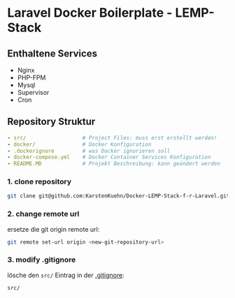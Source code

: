 # Laravel Docker Boilerplate - LEMP-Stack

## Enthaltene Services

- Nginx
- PHP-FPM
- Mysql
- Supervisor
- Cron


## Repository Struktur

```yaml
- src/                  # Project Files: muss erst erstellt werden!
- docker/               # Docker Konfiguration
- .dockerignore         # was Docker ignorieren soll
- docker-compose.yml    # Docker Container Services Konfiguration
- README.MD             # Projekt Beschreibung: kann geändert werden
```

### 1. clone repository
```bash
git clone git@github.com:KarstenKuehn/Docker-LEMP-Stack-f-r-Laravel.git
```

### 2. change remote url
ersetze die git origin remote url:
```bash
git remote set-url origin <new-git-repository-url>
```

### 3. modify .gitignore
lösche den `src/` Eintrag in der [.gitignore](.gitignore):
```text
src/
```